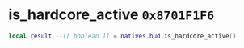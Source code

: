 # is_hardcore_active `0x8701F1F6`

```lua
local result --[[ boolean ]] = natives.hud.is_hardcore_active()
```
